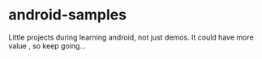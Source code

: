 # android-samples
Little projects during learning android, not just demos. 
It could have more value , so keep going...
